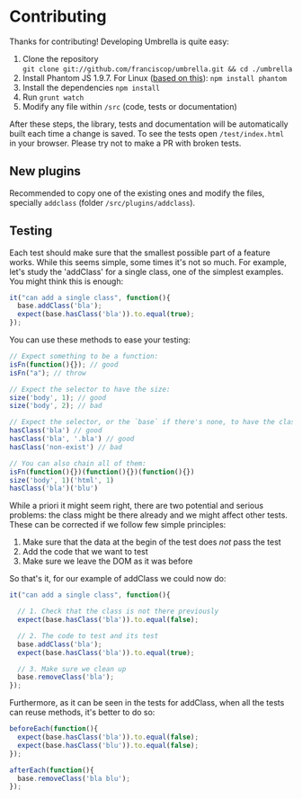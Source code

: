 # Contributing

Thanks for contributing! Developing Umbrella is quite easy:

1. Clone the repository  
`git clone git://github.com/franciscop/umbrella.git && cd ./umbrella`
1. Install Phantom JS 1.9.7. For Linux ([based on this](https://gist.github.com/julionc/7476620)):
`npm install phantom`
1. Install the dependencies
`npm install`
1. Run `grunt watch`
1. Modify any file within `/src` (code, tests or documentation)

After these steps, the library, tests and documentation will be automatically built each time a change is saved. To see the tests open `/test/index.html` in your browser. Please try not to make a PR with broken tests.


## New plugins

Recommended to copy one of the existing ones and modify the files, specially `addclass` (folder `/src/plugins/addclass`).


## Testing

Each test should make sure that the smallest possible part of a feature works. While this seems simple, some times it's not so much. For example, let's study the 'addClass' for a single class, one of the simplest examples. You might think this is enough:

```js
it("can add a single class", function(){
  base.addClass('bla');
  expect(base.hasClass('bla')).to.equal(true);
});
```

You can use these methods to ease your testing:

```js
// Expect something to be a function:
isFn(function(){}); // good
isFn("a"); // throw

// Expect the selector to have the size:
size('body', 1); // good
size('body', 2); // bad

// Expect the selector, or the `base` if there's none, to have the class
hasClass('bla') // good
hasClass('bla', '.bla') // good
hasClass('non-exist') // bad

// You can also chain all of them:
isFn(function(){})(function(){})(function(){})
size('body', 1)('html', 1)
hasClass('bla')('blu')
```

While a priori it might seem right, there are two potential and serious problems: the class might be there already and we might affect other tests. These can be corrected if we follow few simple principles:

1. Make sure that the data at the begin of the test does *not* pass the test
1. Add the code that we want to test
1. Make sure we leave the DOM as it was before

So that's it, for our example of addClass we could now do:

```js
it("can add a single class", function(){

  // 1. Check that the class is not there previously
  expect(base.hasClass('bla')).to.equal(false);

  // 2. The code to test and its test
  base.addClass('bla');
  expect(base.hasClass('bla')).to.equal(true);

  // 3. Make sure we clean up
  base.removeClass('bla');
});
```

Furthermore, as it can be seen in the tests for addClass, when all the tests can reuse methods, it's better to do so:

```js
beforeEach(function(){
  expect(base.hasClass('bla')).to.equal(false);
  expect(base.hasClass('blu')).to.equal(false);
});

afterEach(function(){
  base.removeClass('bla blu');
});
```
